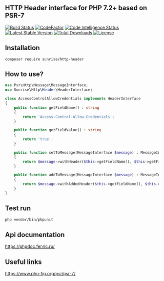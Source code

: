 ## HTTP Header interface for PHP 7.2+ based on PSR-7

[![Build Status](https://api.travis-ci.com/sunrise-php/http-header.svg?branch=master)](https://travis-ci.com/sunrise-php/http-header)
[![CodeFactor](https://www.codefactor.io/repository/github/sunrise-php/http-header/badge)](https://www.codefactor.io/repository/github/sunrise-php/http-header)
[![Code Intelligence Status](https://scrutinizer-ci.com/g/sunrise-php/http-header/badges/code-intelligence.svg?b=master)](https://scrutinizer-ci.com/code-intelligence)
[![Latest Stable Version](https://poser.pugx.org/sunrise/http-header/v/stable)](https://packagist.org/packages/sunrise/http-header)
[![Total Downloads](https://poser.pugx.org/sunrise/http-header/downloads)](https://packagist.org/packages/sunrise/http-header)
[![License](https://poser.pugx.org/sunrise/http-header/license)](https://packagist.org/packages/sunrise/http-header)

## Installation

```
composer require sunrise/http-header
```

## How to use?

```php
use Psr\Http\Message\MessageInterface;
use Sunrise\Http\Header\HeaderInterface;

class AccessControlAllowCredentials implements HeaderInterface
{
	public function getFieldName() : string
	{
		return 'Access-Control-Allow-Credentials';
	}

	public function getFieldValue() : string
	{
		return 'true';
	}

	public function setToMessage(MessageInterface $message) : MessageInterface
	{
		return $message->withHeader($this->getFieldName(), $this->getFieldValue());
	}

	public function addToMessage(MessageInterface $message) : MessageInterface
	{
		return $message->withAddedHeader($this->getFieldName(), $this->getFieldValue());
	}
}
```

## Test run

```bash
php vendor/bin/phpunit
```

## Api documentation

https://phpdoc.fenric.ru/

## Useful links

https://www.php-fig.org/psr/psr-7/
